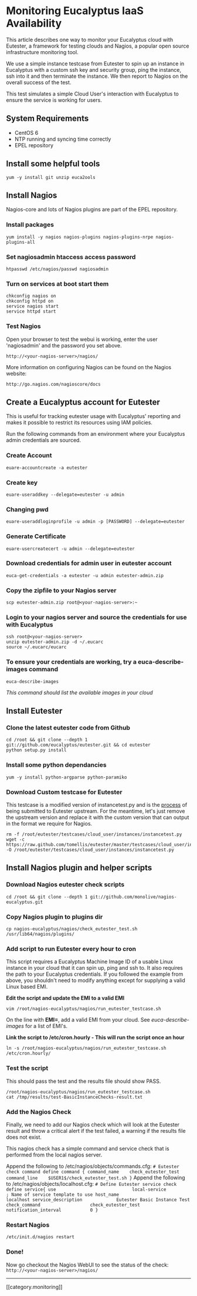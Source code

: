 # Monitoring Eucalyptus IaaS Availability

This article describes one way to monitor your Eucalyptus cloud with Eutester, a framework for testing clouds and Nagios, a popular open source infrastructure monitoring tool.

We use a simple instance testcase from Eutester to spin up an instance in Eucalyptus with a custom ssh key and security group, ping the instance, ssh into it and then terminate the instance. We then report to Nagios on the overall success of the test.

This test simulates a simple Cloud User's interaction with Eucalyptus to ensure the service is working for users.

## System Requirements
* CentOS 6
* NTP running and syncing time correctly
* EPEL repository

## Install some helpful tools
    yum -y install git unzip euca2ools

## Install Nagios

Nagios-core and lots of Nagios plugins are part of the EPEL repository.

### Install packages
    yum install -y nagios nagios-plugins nagios-plugins-nrpe nagios-plugins-all

### Set nagiosadmin htaccess access password
    htpasswd /etc/nagios/passwd nagiosadmin

### Turn on services at boot start them
    chkconfig nagios on
    chkconfig httpd on
    service nagios start
    service httpd start

### Test Nagios

Open your browser to test the webui is working, enter the user 'nagiosadmin' and the password you set above.
    
    http://<your-nagios-server>/nagios/

More information on configuring Nagios can be found on the Nagios website:

    http://go.nagios.com/nagioscore/docs


## Create a Eucalyptus account for Eutester

This is useful for tracking eutester usage with Eucalyptus' reporting and makes it possible to restrict its resources using IAM policies.

Run the following commands from an environment where your Eucalyptus admin credentials are sourced.

### Create Account
    euare-accountcreate -a eutester

### Create key
    euare-useraddkey --delegate=eutester -u admin

### Changing pwd
    euare-useraddloginprofile -u admin -p [PASSWORD] --delegate=eutester

### Generate Certificate
    euare-usercreatecert -u admin --delegate=eutester

### Download credentials for admin user in eutester account
    euca-get-credentials -a eutester -u admin eutester-admin.zip

### Copy the zipfile to your Nagios server
    scp eutester-admin.zip root@<your-nagios-server>:~

### Login to your nagios server and source the credentials for use with Eucalyptus
    ssh root@<your-nagios-server>
    unzip eutester-admin.zip -d ~/.eucarc
    source ~/.eucarc/eucarc

### To ensure your credentials are working, try a euca-describe-images command
    euca-describe-images

_This command should list the available images in your cloud_

## Install Eutester

### Clone the latest eutester code from Github
    cd /root && git clone --depth 1 git://github.com/eucalyptus/eutester.git && cd eutester
    python setup.py install

### Install some python dependancies
    yum -y install python-argparse python-paramiko

### Download Custom testcase for Eutester

This testcase is a modified version of instancetest.py and is the [process](https://github.com/eucalyptus/eutester/pull/99) of being submitted to Eutester upstream.
For the meantime, let's just remove the upstream version and replace it with the custom version that can output in the format we require for Nagios.

    rm -f /root/eutester/testcases/cloud_user/instances/instancetest.py
    wget -c https://raw.github.com/tomellis/eutester/master/testcases/cloud_user/instances/instancetest.py -O /root/eutester/testcases/cloud_user/instances/instancetest.py

## Install Nagios plugin and helper scripts

### Download Nagios eutester check scripts
    cd /root && git clone --depth 1 git://github.com/monolive/nagios-eucalyptus.git

### Copy Nagios plugin to plugins dir
    cp nagios-eucalyptus/nagios/check_eutester_test.sh /usr/lib64/nagios/plugins/

### Add script to run Eutester every hour to cron

This script requires a Eucalyptus Machine Image ID of a usable Linux instance in your cloud that it can spin up, ping and ssh to. It also requires the path to your Eucalyptus credentials.
If you followed the example from above, you shouldn't need to modify anything except for supplying a valid Linux based EMI.

**Edit the script and update the EMI to a valid EMI** 

    vim /root/nagios-eucalyptus/nagios/run_eutester_testcase.sh

On the line with **EMI=**, add a valid EMI from your cloud. See _euca-describe-images_ for a list of EMI's.

**Link the script to /etc/cron.hourly - This will run the script once an hour**

    ln -s /root/nagios-eucalyptus/nagios/run_eutester_testcase.sh /etc/cron.hourly/

### Test the script

This should pass the test and the results file should show PASS.

    /root/nagios-eucalyptus/nagios/run_eutester_testcase.sh
    cat /tmp/results/test-BasicInstanceChecks-result.txt

### Add the Nagios Check

Finally, we need to add our Nagios check which will look at the Eutester result and throw a critical alert if the test failed, a warning if the results file does not exist.

This nagios check has a simple command and service check that is performed from the local nagios server.

Append the following to /etc/nagios/objects/commands.cfg:
    ```
    # Eutester check command
    define command {
            command_name    check_eutester_test
            command_line    $USER1$/check_eutester_test.sh
            }
    ```
Append the following to /etc/nagios/objects/localhost.cfg:
    ```
    # Define Eutester service check
    define service{
            use                             local-service         ; Name of service template to use
            host_name                       localhost
            service_description             Eutester Basic Instance Test
            check_command                   check_eutester_test
            notification_interval           0
            }
    ```
### Restart Nagios
    /etc/init.d/nagios restart

### Done!

Now go checkout the Nagios WebUI to see the status of the check:
    ```
    http://<your-nagios-server>/nagios/
    ```

*****

[[category.monitoring]]
